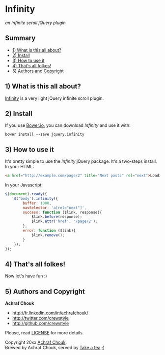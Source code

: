 # Infinity

_an infinite scroll jQuery plugin_


## Summary

+ [1) What is this all about?](#1-what-is-this-all-about)
+ [2) Install](#2-install)
+ [3) How to use it](#3-how-to-use-it)
+ [4) That's all folkes!](#4-thats-all-folkes)
+ [5) Authors and Copyright](#5-authors-and-copyright)


## 1) What is this all about?

[Infinity](https://github.com/crewstyle/infinity) is a very light jQuery infinite scroll plugin.  


## 2) Install

If you use [Bower.io](http://bower.io), you can download *Infinity* and use it with:

````
bower install --save jquery.infinity
````


## 3) How to use it

It's pretty simple to use the *Infinity* jQuery package. It's a two-steps install.  
In your HTML:

````html
<a href="http://example.com/page/2" title="Next posts" rel="next">Loading...</a>
````

In your Javascript:
````javascript
$(document).ready({
    $('body').infinity({
        buffer: 1000,
        navSelector: 'a[rel="next"]',
        success: function ($link, response){
            $link.before(response);
            $link.attr('href', '/page/2');
        },
        error: function ($link){
            $link.remove();
        }
    });
});
````


## 4) That's all folkes!

Now let's have fun :)


## 5) Authors and Copyright

**Achraf Chouk**

+ http://fr.linkedin.com/in/achrafchouk/
+ http://twitter.com/crewstyle
+ http://github.com/crewstyle

Please, read [LICENSE](https://github.com/crewstyle/infinity/blob/master/LICENSE "LICENSE") for more details.

Copyright 20xx [Achraf Chouk](http://github.com/crewstyle "Achraf Chouk").  
Brewed by Achraf Chouk, served by [Take a tea](http://www.takeatea.com "Take a tea") ;)
